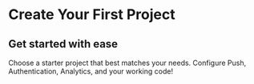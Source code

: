 # Create Your First Project
## Get started with ease

Choose a starter project that best matches your needs. Configure Push, Authentication, Analytics, and your working code!
